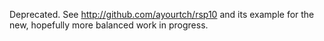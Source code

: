 Deprecated. See http://github.com/ayourtch/rsp10 and its example for the new, hopefully more balanced work in progress.
